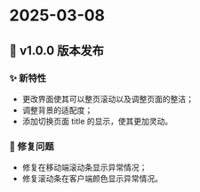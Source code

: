 # 2025-03-08 

## 🚀 v1.0.0 版本发布

### ✨ 新特性
- 更改界面使其可以整页滚动以及调整页面的整洁；
- 调整背景的适配度；
- 添加切换页面 title 的显示，使其更加灵动。

### 🐛 修复问题
- 修复在移动端滚动条显示异常情况；
- 修复滚动条在客户端颜色显示异常情况。
